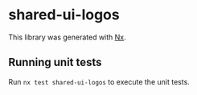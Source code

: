 # shared-ui-logos

This library was generated with [Nx](https://nx.dev).

## Running unit tests

Run `nx test shared-ui-logos` to execute the unit tests.
